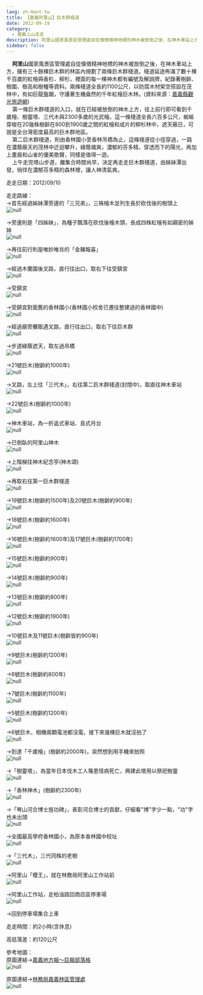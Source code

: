 ```yaml
---
lang: zh-Hant-tw
title: 【嘉義阿里山】巨木群棧道
date: 2012-09-19
category: 
  - 嘉義上山走走
description: 阿里山國家風景區管理處自從像徵精神地標的神木被放倒之後，在神木車站上方，擁有三十餘棵巨木群的林區內規劃了兩條巨木群棧道。棧道延途佈滿了數十棵千百歲的紅檜與香杉、柳杉，裡面的每一棵神木都有編號及解說牌，紀錄著樹齡、樹圍、樹高和樹種等資料。兩條棧道全長約1100公尺，以防腐木材架空搭設在茂林中，有如巨龍盤踞，守護著生機盎然的千年紅檜巨木林。(資料來源：[嘉義縣觀光旅遊網](http://www.tbocc.gov.tw/fun1-01-detail.asp?SysID=20073117597181804835)) 第一條巨木群棧道的入口，就在已經被放倒的神木上方，往上前行即可看到千歲檜、樹靈塔、三代木與2300多歲的光武檜。這一條棧道全長六百多公尺，蜿蜒穿梭在20幾株樹齡在800到1900歲之間的紅檜和成片的柳杉林中，遮天蔽日，可說是全台灣密度最高的巨木群地區。 第二巨木群棧道，則由香林國小至香林吊橋為止，這條棧道從小徑穿過，一路在濃蔭蔽天的茂林中迂迴攀升，綠蔭颯爽，濃郁的芬多精，穿透而下的陽光，再加上畫眉和山雀的優美歌聲，同樣是值得一遊。 上午走完塔山步道，離集合時間尚早，決定再走走巨木群棧道，由姊妹潭出發，徜徉在濃郁芬多精的森林裡，讓人神清氣爽。
sidebar: false
---
```


    **阿里山**國家風景區管理處自從像徵精神地標的神木被放倒之後，在神木車站上方，擁有三十餘棵巨木群的林區內規劃了兩條巨木群棧道。棧道延途佈滿了數十棵千百歲的紅檜與香杉、柳杉，裡面的每一棵神木都有編號及解說牌，紀錄著樹齡、樹圍、樹高和樹種等資料。兩條棧道全長約1100公尺，以防腐木材架空搭設在茂林中，有如巨龍盤踞，守護著生機盎然的千年紅檜巨木林。(資料來源：[嘉義縣觀光旅遊網](http://www.tbocc.gov.tw/fun1-01-detail.asp?SysID=20073117597181804835))  
    第一條巨木群棧道的入口，就在已經被放倒的神木上方，往上前行即可看到千歲檜、樹靈塔、三代木與2300多歲的光武檜。這一條棧道全長六百多公尺，蜿蜒穿梭在20幾株樹齡在800到1900歲之間的紅檜和成片的柳杉林中，遮天蔽日，可說是全台灣密度最高的巨木群地區。  
    第二巨木群棧道，則由香林國小至香林吊橋為止，這條棧道從小徑穿過，一路在濃蔭蔽天的茂林中迂迴攀升，綠蔭颯爽，濃郁的芬多精，穿透而下的陽光，再加上畫眉和山雀的優美歌聲，同樣是值得一遊。  
    上午走完塔山步道，離集合時間尚早，決定再走走巨木群棧道，由姊妹潭出發，徜徉在濃郁芬多精的森林裡，讓人神清氣爽。

走走日期：2012/09/10

走走路線：  
→首先經過姊妹潭旁邊的「三兄弟」，三株檜木並列生長於砍伐後的樹頭上  
![null](image/233697520_l.jpg)

→旁邊則是「四姊妹」，為種子飄落在砍伐後檜木頭，長成四株紅檜有如親密的姊妹  
![null](image/233697519_l.jpg)

→再往前行則是唯妙唯肖的「金豬報喜」  
![null](image/233697521_l.jpg)

→經過木蘭園後叉路，直行往出口，取右下往受鎮宮  
![null](image/233697528_l.jpg)

→受鎮宮  
![null](image/233697531_l.jpg)

→受鎮宮對面舊的香林國小(香林國小校舍已遷往整建過的香林國中)  
![null](image/233697530_l.jpg)

→經過廟旁攤販遇叉路，直行往出口，取右下往巨木群  
![null](image/233697533_l.jpg)

→步道綠蔭遮天，取左過吊橋  
![null](image/233697534_l.jpg)

→21號巨木(樹齡約1000年)  
![null](image/233697537_l.jpg)

→叉路，左上往「三代木」，右往第二巨木群棧道(封閉中)，取直往神木車站  
![null](image/233697538_l.jpg)

→22號巨木(樹齡約1000年)  
![null](image/233697541_l.jpg)

→神木車站，為一折返式車站、島式月台  
![null](image/233697543_l.jpg)

→已倒臥的阿里山神木  
![null](image/233697544_l.jpg)

→上階梯往神木紀念亭(神木頌)  
![null](image/233697547_l.jpg)

→再取右往第一巨木群棧道  
![null](image/233697549_l.jpg)

→19號巨木(樹齡約1500年)及20號巨木(樹齡約900年)  
![null](image/233697550_l.jpg)

→18號巨木(樹齡約1600年)  
![null](image/233697553_l.jpg)

→16號巨木(樹齡約1600年)及17號巨木(樹齡約1700年)  
![null](image/233697555_l.jpg)

→15號巨木(樹齡約900年)  
![null](image/233697558_l.jpg)

→14號巨木(樹齡約900年)  
![null](image/233697559_l.jpg)

→13號巨木(樹齡約800年)  
![null](image/233697561_l.jpg)

→12號巨木(樹齡約1900年)  
![null](image/233697565_l.jpg)

→10號巨木及11號巨木(樹齡皆約900年)  
![null](image/233697567_l.jpg)

→9號巨木(樹齡約1200年)  
![null](image/233697569_l.jpg)

→8號巨木(樹齡約800年)  
![null](image/233697570_l.jpg)

→7號巨木(樹齡約1100年)  
![null](image/233697572_l.jpg)

→5號巨木(樹齡約1200年)  
![null](image/233697575_l.jpg)

→6號巨木，相機兩顆電池都沒電，接下來幾棵巨木就沒拍了  
![null](image/233697577_l.jpg)

→到達「千歲檜」(樹齡約2000年)，突然想到用手機來拍照  
![null](image/233697581_l.jpg)

→「樹靈塔」，為當年日本伐木工人罹患怪病死亡，興建此塔用以祭祀樹靈  
![null](image/233697582_l.jpg)

→「香林神木」(樹齡約2300年)  
![null](image/233697586_l.jpg)

→「琴山河合博士旌功碑」，表彰河合博士的貢獻，仔細看"博"字少一點，"功"字也未出頭  
![null](image/233697588_l.jpg)

→全國最高學府香林國小，為原本香林國中校址  
![null](image/233697591_l.jpg)

→「三代木」，三代同株的老樹  
![null](image/233697598_l.jpg)

→阿里山「櫻王」，就在林務局阿里山工作站前  
![null](image/233697601_l.jpg)

→阿里山工作站，走柏油路回商店區停車場  
![null](image/233697603_l.jpg)

→回到停車場集合上車

走走時間：約2小時(含休息)

高低落差：約120公尺

參考地圖：  
原圖連結→[嘉義地方報～巨報部落格](http://tw.myblog.yahoo.com/jw!ONwOeuWVEhiQ9QSzsDub9TH9/article?mid=8714)  
![null](image/233603796_l.jpg)

原圖連結→[林務局嘉義林區管理處](http://chiayi.forest.gov.tw/content.asp?mp=340&CuItem=52221)  
![null](image/234258624_l.jpg)